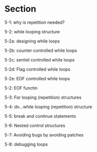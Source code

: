 # Section
5-1: why is repetition needed?

5-2: while looping structure

  5-2a: designing while loops

  5-2b: counter controlled while loops

  5-2c: sentiel controlled while loops

  5-2d: Flag controlled while loops

  5-2e: EOF controlled while loops

  5-2: EOF functin

5-3: For looping (repetition) structures

5-4: do...while looping (repetition) structure

5-5: break and continue statements

5-6: Nested control structures

5-7: Avoiding bugs by avoiding patches

5-8: debugging loops
